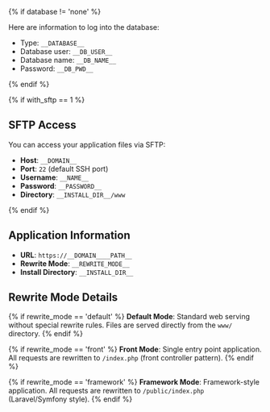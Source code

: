{% if database != 'none' %}

Here are information to log into the database:

- Type: `__DATABASE__`
- Database user: `__DB_USER__`
- Database name: `__DB_NAME__`
- Password: `__DB_PWD__`

{% endif %}

{% if with_sftp == 1 %}

## SFTP Access

You can access your application files via SFTP:

- **Host**: `__DOMAIN__`
- **Port**: `22` (default SSH port)
- **Username**: `__NAME__`
- **Password**: `__PASSWORD__`
- **Directory**: `__INSTALL_DIR__/www`

{% endif %}

## Application Information

- **URL**: `https://__DOMAIN____PATH__`
- **Rewrite Mode**: `__REWRITE_MODE__`
- **Install Directory**: `__INSTALL_DIR__`

## Rewrite Mode Details

{% if rewrite_mode == 'default' %}
**Default Mode**: Standard web serving without special rewrite rules. Files are served directly from the `www/` directory.
{% endif %}

{% if rewrite_mode == 'front' %}
**Front Mode**: Single entry point application. All requests are rewritten to `/index.php` (front controller pattern).
{% endif %}

{% if rewrite_mode == 'framework' %}
**Framework Mode**: Framework-style application. All requests are rewritten to `/public/index.php` (Laravel/Symfony style).
{% endif %}
